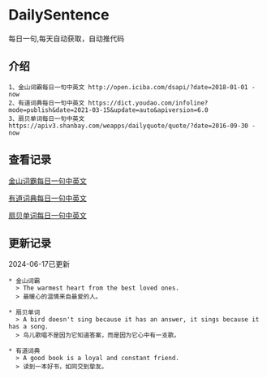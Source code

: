 # DailySentence

每日一句,每天自动获取，自动推代码

## 介绍

```
1、金山词霸每日一句中英文 http://open.iciba.com/dsapi/?date=2018-01-01 - now
2、有道词典每日一句中英文 https://dict.youdao.com/infoline?mode=publish&date=2021-03-15&update=auto&apiversion=6.0
3、扇贝单词每日一句中英文 https://apiv3.shanbay.com/weapps/dailyquote/quote/?date=2016-09-30 - now
```

## 查看记录

[金山词霸每日一句中英文](./data/iciba/)

[有道词典每日一句中英文](./data/youdao/)

[扇贝单词每日一句中英文](./data/shanbay/)

## 更新记录
2024-06-17已更新 
```
* 金山词霸
  > The warmest heart from the best loved ones. 
  > 最暖心的温情来自最爱的人。

* 扇贝单词
  > A bird doesn't sing because it has an answer, it sings because it has a song.
  > 鸟儿歌唱不是因为它知道答案，而是因为它心中有一支歌。

* 有道词典
  > A good book is a loyal and constant friend.
  > 读到一本好书，如同交到挚友。

```
